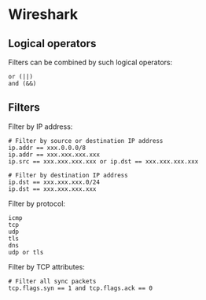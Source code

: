 # Wireshark

## Logical operators

Filters can be combined by such logical operators:

```
or (||)
and (&&)
```

## Filters

Filter by IP address:

```
# Filter by source or destination IP address
ip.addr == xxx.0.0.0/8
ip.addr == xxx.xxx.xxx.xxx
ip.src == xxx.xxx.xxx.xxx or ip.dst == xxx.xxx.xxx.xxx

# Filter by destination IP address
ip.dst == xxx.xxx.xxx.0/24
ip.dst == xxx.xxx.xxx.xxx
```

Filter by protocol:

```
icmp
tcp
udp
tls
dns
udp or tls
```

Filter by TCP attributes:

```
# Filter all sync packets
tcp.flags.syn == 1 and tcp.flags.ack == 0
```
